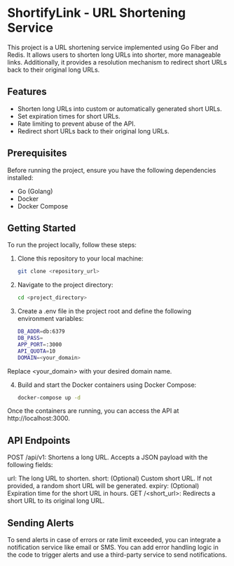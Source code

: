 # ShortifyLink - URL Shortening Service

This project is a URL shortening service implemented using Go Fiber and Redis. It allows users to shorten long URLs into shorter, more manageable links. Additionally, it provides a resolution mechanism to redirect short URLs back to their original long URLs.

## Features

- Shorten long URLs into custom or automatically generated short URLs.
- Set expiration times for short URLs.
- Rate limiting to prevent abuse of the API.
- Redirect short URLs back to their original long URLs.

## Prerequisites

Before running the project, ensure you have the following dependencies installed:

- Go (Golang)
- Docker
- Docker Compose

## Getting Started

To run the project locally, follow these steps:

1. Clone this repository to your local machine:

   ```bash
   git clone <repository_url>


2. Navigate to the project directory:

   ```bash
   cd <project_directory>

3. Create a .env file in the project root and define the following environment variables:

   ```bash
   DB_ADDR=db:6379
   DB_PASS=
   APP_PORT=:3000
   API_QUOTA=10
   DOMAIN=<your_domain>

Replace <your_domain> with your desired domain name.


4. Build and start the Docker containers using Docker Compose:

   ```bash
   docker-compose up -d

Once the containers are running, you can access the API at http://localhost:3000.


## API Endpoints
POST /api/v1: Shortens a long URL. Accepts a JSON payload with the following fields:

url: The long URL to shorten.
short: (Optional) Custom short URL. If not provided, a random short URL will be generated.
expiry: (Optional) Expiration time for the short URL in hours.
GET /<short_url>: Redirects a short URL to its original long URL.

## Sending Alerts
To send alerts in case of errors or rate limit exceeded, you can integrate a notification service like email or SMS. You can add error handling logic in the code to trigger alerts and use a third-party service to send notifications.
